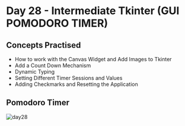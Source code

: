 # Day 28 - Intermediate Tkinter (GUI POMODORO TIMER)
## Concepts Practised
- How to work with the Canvas Widget and Add Images to Tkinter
- Add a Count Down Mechanism
- Dynamic Typing
- Setting Different Timer Sessions and Values
- Adding Checkmarks and Resetting the Application
## Pomodoro Timer
![day28](https://user-images.githubusercontent.com/98851253/155456503-7ca02fe3-3496-4051-95e3-690da3fa9722.gif)